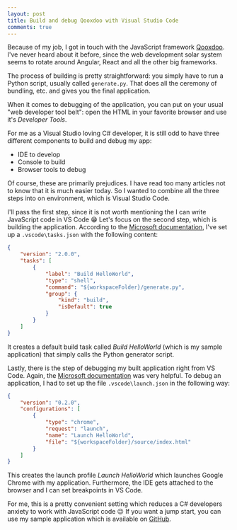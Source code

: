 ```yaml
---
layout: post
title: Build and debug Qooxdoo with Visual Studio Code
comments: true
---
```


Because of my job, I got in touch with the JavaScript framework [Qooxdoo](https://www.qooxdoo.org/). I've never heard about it before, since the web development solar system seems to rotate around Angular, React and all the other big frameworks.

The process of building is pretty straightforward: you simply have to run a Python script, usually called `generate.py`. That does all the ceremony of bundling, etc. and gives you the final application.

When it comes to debugging of the application, you can put on your usual "web developer tool belt": open the HTML in your favorite browser and use it's *Developer Tools*.

For me as a Visual Studio loving C# developer, it is still odd to have three different components to build and debug my app:
* IDE to develop
* Console to build
* Browser tools to debug

Of course, these are primarily prejudices. I have read too many articles not to know that it is much easier today. So I wanted to combine all the three steps into on environment, which is Visual Studio Code.

I'll pass the first step, since it is not worth mentioning the I can write JavaScript code in VS Code :grin: Let's focus on the second step, which is building the application. According to the [Microsoft documentation](https://code.visualstudio.com/docs/editor/tasks), I've set up a `.vscode\tasks.json` with the following content:
```json
{
    "version": "2.0.0",
    "tasks": [
        {
            "label": "Build HelloWorld",
            "type": "shell",
            "command": "${workspaceFolder}/generate.py",
            "group": {
                "kind": "build",
                "isDefault": true
            }
        }
    ]
}
```
It creates a default build task called *Build HelloWorld* (which is my sample application) that simply calls the Python generator script.

Lastly, there is the step of debugging my built application right from VS Code. Again, the [Microsoft documentation](https://code.visualstudio.com/Docs/editor/debugging) was very helpful. To debug an application, I had to set up the file `.vscode\launch.json` in the following way:
```json
{
    "version": "0.2.0",
    "configurations": [
        {
            "type": "chrome",
            "request": "launch",
            "name": "Launch HelloWorld",
            "file": "${workspaceFolder}/source/index.html"
        }
    ]
}
```
This creates the launch profile *Launch HelloWorld* which launches Google Chrome with my application. Furthermore, the IDE gets attached to the browser and I can set breakpoints in VS Code.

For me, this is a pretty convenient setting which reduces a C# developers anxiety to work with JavaScript code :wink: If you want a jump start, you can use my sample application which is available on [GitHub](https://github.com/mu88/QooxdooHelloWorld).